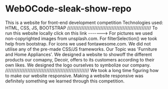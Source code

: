 # WebOCode-sleak-show-repo
This is a website for front-end development competition
Technologies used: HTML, CSS, JS, BOOTSTRAP
/////////////////////////////////////////////////////
To run this website locally click on this link ------->
For pictures we used non-copyrighted images from unsplash.com. For filterSelection() we took help from bootstrap. For icons we used fontawesome.com.
We did not utilise any of the pre-made CSS/JS frameworks.
Our Topic was 'Furniture and Home Appliances'. We designed a website to showoff the different products our comapny, Decoir, offers to its customers according to their own likes. We designed the logo ourselves to symbolize our company. 
/////////////////////////////////////////////////////
We took a long time figuring how to make our website responsive.
Making a website responsive was definitely something we learned through this competition.
